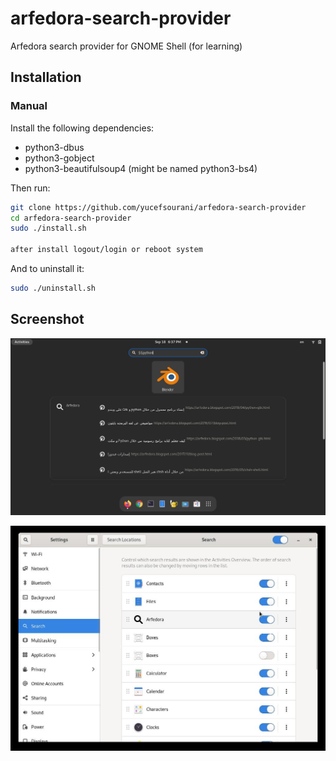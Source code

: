 # arfedora-search-provider
Arfedora search provider for GNOME Shell (for learning)

## Installation

### Manual

Install the following dependencies:

- python3-dbus
- python3-gobject
- python3-beautifulsoup4 (might be named python3-bs4)


Then run:
``` bash
git clone https://github.com/yucefsourani/arfedora-search-provider
cd arfedora-search-provider
sudo ./install.sh

after install logout/login or reboot system
```

And to uninstall it:
``` bash
sudo ./uninstall.sh
```

## Screenshot
![Alt text](https://raw.githubusercontent.com/yucefsourani/arfedora-search-provider/main/Screenshot1.png "Screenshot")

![Alt text](https://raw.githubusercontent.com/yucefsourani/arfedora-search-provider/main/Screenshot2.jpg "Screenshot")
